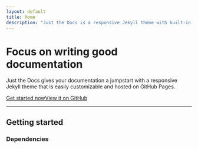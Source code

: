 ```yaml
---
layout: default
title: Home
description: "Just the Docs is a responsive Jekyll theme with built-in search that is easily customizable and hosted on GitHub Pages."
---
```


# Focus on writing good documentation

Just the Docs gives your documentation a jumpstart with a responsive Jekyll theme that is easily customizable and hosted on GitHub Pages.

[Get started now](#getting-started)[View it on GitHub](https://github.com/pmarsceill/just-the-docs)

---

## Getting started

### Dependencies